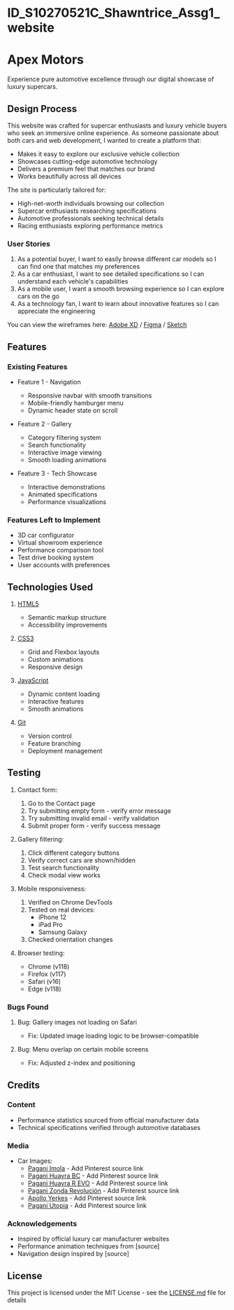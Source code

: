 # ID_S10270521C_Shawntrice_Assg1_website

# Apex Motors

Experience pure automotive excellence through our digital showcase of luxury supercars.

## Design Process
This website was crafted for supercar enthusiasts and luxury vehicle buyers who seek an immersive online experience. As someone passionate about both cars and web development, I wanted to create a platform that:

- Makes it easy to explore our exclusive vehicle collection
- Showcases cutting-edge automotive technology
- Delivers a premium feel that matches our brand
- Works beautifully across all devices

The site is particularly tailored for:
- High-net-worth individuals browsing our collection
- Supercar enthusiasts researching specifications
- Automotive professionals seeking technical details
- Racing enthusiasts exploring performance metrics

### User Stories
1. As a potential buyer, I want to easily browse different car models so I can find one that matches my preferences
2. As a car enthusiast, I want to see detailed specifications so I can understand each vehicle's capabilities
3. As a mobile user, I want a smooth browsing experience so I can explore cars on the go
4. As a technology fan, I want to learn about innovative features so I can appreciate the engineering

You can view the wireframes here:
[Adobe XD]() / [Figma]() / [Sketch]()

## Features

### Existing Features
* Feature 1 - Navigation
  * Responsive navbar with smooth transitions
  * Mobile-friendly hamburger menu
  * Dynamic header state on scroll

* Feature 2 - Gallery
  * Category filtering system
  * Search functionality
  * Interactive image viewing
  * Smooth loading animations

* Feature 3 - Tech Showcase
  * Interactive demonstrations
  * Animated specifications
  * Performance visualizations

### Features Left to Implement
- 3D car configurator
- Virtual showroom experience
- Performance comparison tool
- Test drive booking system
- User accounts with preferences

## Technologies Used

1. [HTML5](https://www.w3.org/TR/html5/)
    - Semantic markup structure
    - Accessibility improvements

2. [CSS3](https://www.w3.org/Style/CSS/)
    - Grid and Flexbox layouts
    - Custom animations
    - Responsive design

3. [JavaScript](https://www.javascript.com)
    - Dynamic content loading
    - Interactive features
    - Smooth animations

4. [Git](https://git-scm.com/)
    - Version control
    - Feature branching
    - Deployment management

## Testing

1. Contact form:
    1. Go to the Contact page
    2. Try submitting empty form - verify error message
    3. Try submitting invalid email - verify validation
    4. Submit proper form - verify success message

2. Gallery filtering:
    1. Click different category buttons
    2. Verify correct cars are shown/hidden
    3. Test search functionality
    4. Check modal view works

3. Mobile responsiveness:
    1. Verified on Chrome DevTools
    2. Tested on real devices:
        - iPhone 12
        - iPad Pro
        - Samsung Galaxy
    3. Checked orientation changes

4. Browser testing:
    - Chrome (v118)
    - Firefox (v117)
    - Safari (v16)
    - Edge (v118)

### Bugs Found
1. Bug: Gallery images not loading on Safari
   * Fix: Updated image loading logic to be browser-compatible

2. Bug: Menu overlap on certain mobile screens
   * Fix: Adjusted z-index and positioning

## Credits

### Content
- Performance statistics sourced from official manufacturer data
- Technical specifications verified through automotive databases

### Media
- Car Images:
  * [Pagani Imola]() - Add Pinterest source link
  * [Pagani Huayra BC]() - Add Pinterest source link
  * [Pagani Huayra R EVO]() - Add Pinterest source link
  * [Pagani Zonda Revolución]() - Add Pinterest source link
  * [Apollo Yerkes]() - Add Pinterest source link
  * [Pagani Utopia]() - Add Pinterest source link

### Acknowledgements
- Inspired by official luxury car manufacturer websites
- Performance animation techniques from [source]
- Navigation design inspired by [source]

## License
This project is licensed under the MIT License - see the [LICENSE.md](LICENSE.md) file for details

